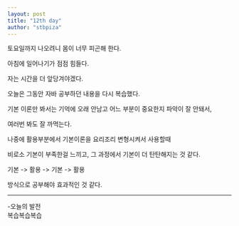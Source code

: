 ```yaml
---
layout: post
title: "12th day"
author: "stbpiza"
---
```


토요일까지 나오려니 몸이 너무 피곤해 한다.

아침에 일어나기가 점점 힘들다.

자는 시간을 더 앞당겨야겠다.

오늘은 그동안 자바 공부하던 내용을 다시 복습했다.

기본 이론만 봐서는 기억에 오래 안남고 어느 부분이 중요한지 파악이 잘 안돼서,

여러번 봐도 잘 까먹는다.

나중에 활용부분에서 기본이론을 요리조리 변형시켜서 사용할때

비로소 기본이 부족한걸 느끼고, 그 과정에서 기본이 더 탄탄해지는 것 같다.

기본 -> 활용 -> 기본 -> 활용 

방식으로 공부해야 효과적인 것 같다.


--------------------------------
-오늘의 발전<br>
복습복습복습
